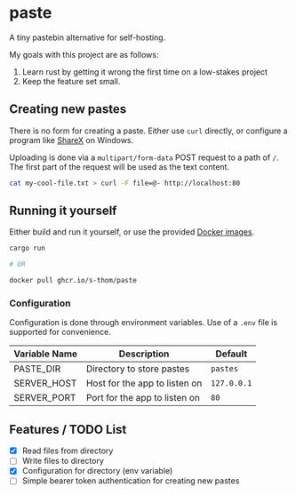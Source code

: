 # paste

A tiny pastebin alternative for self-hosting.

My goals with this project are as follows:

1. Learn rust by getting it wrong the first time on a low-stakes project
2. Keep the feature set small.

## Creating new pastes

There is no form for creating a paste. Either use `curl` directly, or configure a program like [ShareX](https://getsharex.com/) on Windows.

Uploading is done via a `multipart/form-data` POST request to a path of `/`. The first part of the request will be used as the text content.

```sh
cat my-cool-file.txt > curl -F file=@- http://localhost:80
```

## Running it yourself

Either build and run it yourself, or use the provided [Docker images](https://github.com/s-thom/paste/pkgs/container/paste).

```sh
cargo run

# OR

docker pull ghcr.io/s-thom/paste
```

### Configuration

Configuration is done through environment variables. Use of a `.env` file is supported for convenience.

| Variable Name | Description                   | Default     |
| ------------- | ----------------------------- | ----------- |
| PASTE_DIR     | Directory to store pastes     | `pastes`    |
| SERVER_HOST   | Host for the app to listen on | `127.0.0.1` |
| SERVER_PORT   | Port for the app to listen on | `80`        |

## Features / TODO List

- [x] Read files from directory
- [ ] Write files to directory
- [x] Configuration for directory (env variable)
- [ ] Simple bearer token authentication for creating new pastes
